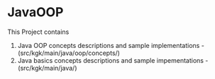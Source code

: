 # JavaOOP
This Project contains 
  1. Java OOP concepts descriptions and sample implementations - (src/kgk/main/java/oop/concepts/)
  2. Java basics concepts descriptions and sample impementations - (src/kgk/main/java/)

